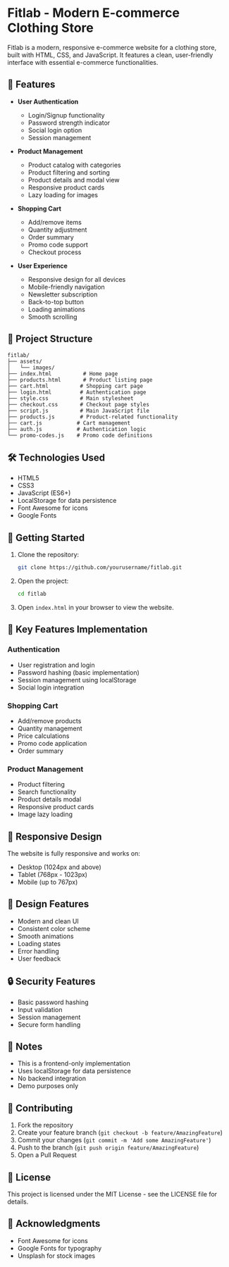 # Fitlab - Modern E-commerce Clothing Store

Fitlab is a modern, responsive e-commerce website for a clothing store, built with HTML, CSS, and JavaScript. It features a clean, user-friendly interface with essential e-commerce functionalities.

## 🚀 Features

- **User Authentication**

  - Login/Signup functionality
  - Password strength indicator
  - Social login option
  - Session management

- **Product Management**

  - Product catalog with categories
  - Product filtering and sorting
  - Product details and modal view
  - Responsive product cards
  - Lazy loading for images

- **Shopping Cart**

  - Add/remove items
  - Quantity adjustment
  - Order summary
  - Promo code support
  - Checkout process

- **User Experience**
  - Responsive design for all devices
  - Mobile-friendly navigation
  - Newsletter subscription
  - Back-to-top button
  - Loading animations
  - Smooth scrolling

## 📁 Project Structure

```
fitlab/
├── assets/
│   └── images/
├── index.html          # Home page
├── products.html       # Product listing page
├── cart.html          # Shopping cart page
├── login.html         # Authentication page
├── style.css          # Main stylesheet
├── checkout.css       # Checkout page styles
├── script.js          # Main JavaScript file
├── products.js        # Product-related functionality
├── cart.js           # Cart management
├── auth.js           # Authentication logic
└── promo-codes.js    # Promo code definitions
```

## 🛠️ Technologies Used

- HTML5
- CSS3
- JavaScript (ES6+)
- LocalStorage for data persistence
- Font Awesome for icons
- Google Fonts

## 🚀 Getting Started

1. Clone the repository:

   ```bash
   git clone https://github.com/yourusername/fitlab.git
   ```

2. Open the project:

   ```bash
   cd fitlab
   ```

3. Open `index.html` in your browser to view the website.

## 🔑 Key Features Implementation

### Authentication

- User registration and login
- Password hashing (basic implementation)
- Session management using localStorage
- Social login integration

### Shopping Cart

- Add/remove products
- Quantity management
- Price calculations
- Promo code application
- Order summary

### Product Management

- Product filtering
- Search functionality
- Product details modal
- Responsive product cards
- Image lazy loading

## 📱 Responsive Design

The website is fully responsive and works on:

- Desktop (1024px and above)
- Tablet (768px - 1023px)
- Mobile (up to 767px)

## 🎨 Design Features

- Modern and clean UI
- Consistent color scheme
- Smooth animations
- Loading states
- Error handling
- User feedback

## 🔒 Security Features

- Basic password hashing
- Input validation
- Session management
- Secure form handling

## 📝 Notes

- This is a frontend-only implementation
- Uses localStorage for data persistence
- No backend integration
- Demo purposes only

## 🤝 Contributing

1. Fork the repository
2. Create your feature branch (`git checkout -b feature/AmazingFeature`)
3. Commit your changes (`git commit -m 'Add some AmazingFeature'`)
4. Push to the branch (`git push origin feature/AmazingFeature`)
5. Open a Pull Request

## 📄 License

This project is licensed under the MIT License - see the LICENSE file for details.

## 👏 Acknowledgments

- Font Awesome for icons
- Google Fonts for typography
- Unsplash for stock images
